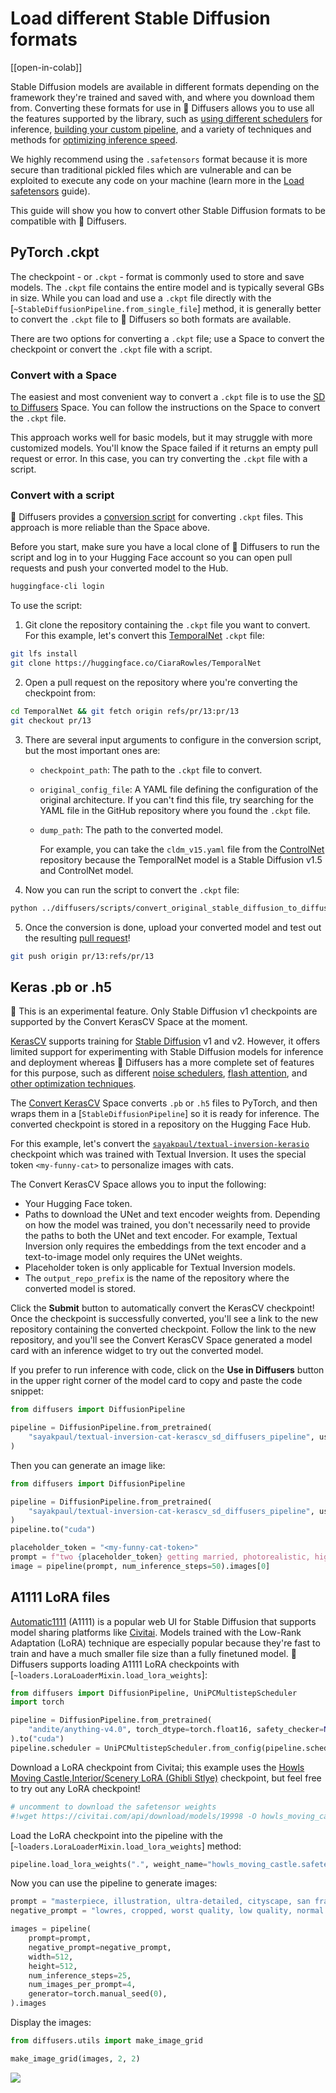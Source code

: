 <!--Copyright 2023 The HuggingFace Team. All rights reserved.

Licensed under the Apache License, Version 2.0 (the "License"); you may not use this file except in compliance with
the License. You may obtain a copy of the License at

http://www.apache.org/licenses/LICENSE-2.0

Unless required by applicable law or agreed to in writing, software distributed under the License is distributed on
an "AS IS" BASIS, WITHOUT WARRANTIES OR CONDITIONS OF ANY KIND, either express or implied. See the License for the
specific language governing permissions and limitations under the License.
-->

# Load different Stable Diffusion formats

[[open-in-colab]]

Stable Diffusion models are available in different formats depending on the framework they're trained and saved with, and where you download them from. Converting these formats for use in 🤗 Diffusers allows you to use all the features supported by the library, such as [using different schedulers](schedulers) for inference, [building your custom pipeline](write_own_pipeline), and a variety of techniques and methods for [optimizing inference speed](../optimization/opt_overview).

<Tip>

We highly recommend using the `.safetensors` format because it is more secure than traditional pickled files which are vulnerable and can be exploited to execute any code on your machine (learn more in the [Load safetensors](using_safetensors) guide).

</Tip>

This guide will show you how to convert other Stable Diffusion formats to be compatible with 🤗 Diffusers.

## PyTorch .ckpt

The checkpoint - or `.ckpt` - format is commonly used to store and save models. The `.ckpt` file contains the entire model and is typically several GBs in size. While you can load and use a `.ckpt` file directly with the [`~StableDiffusionPipeline.from_single_file`] method, it is generally better to convert the `.ckpt` file to 🤗 Diffusers so both formats are available.

There are two options for converting a `.ckpt` file; use a Space to convert the checkpoint or convert the `.ckpt` file with a script.

### Convert with a Space

The easiest and most convenient way to convert a `.ckpt` file is to use the [SD to Diffusers](https://huggingface.co/spaces/diffusers/sd-to-diffusers) Space. You can follow the instructions on the Space to convert the `.ckpt` file.

This approach works well for basic models, but it may struggle with more customized models. You'll know the Space failed if it returns an empty pull request or error. In this case, you can try converting the `.ckpt` file with a script. 

### Convert with a script

🤗 Diffusers provides a [conversion script](https://github.com/huggingface/diffusers/blob/main/scripts/convert_original_stable_diffusion_to_diffusers.py) for converting `.ckpt` files. This approach is more reliable than the Space above. 

Before you start, make sure you have a local clone of 🤗 Diffusers to run the script and log in to your Hugging Face account so you can open pull requests and push your converted model to the Hub.

```bash
huggingface-cli login
```

To use the script:

1. Git clone the repository containing the `.ckpt` file you want to convert. For this example, let's convert this [TemporalNet](https://huggingface.co/CiaraRowles/TemporalNet) `.ckpt` file:

```bash
git lfs install
git clone https://huggingface.co/CiaraRowles/TemporalNet
```

2. Open a pull request on the repository where you're converting the checkpoint from:

```bash
cd TemporalNet && git fetch origin refs/pr/13:pr/13
git checkout pr/13
```

3. There are several input arguments to configure in the conversion script, but the most important ones are:

    - `checkpoint_path`: The path to the `.ckpt` file to convert.
    - `original_config_file`: A YAML file defining the configuration of the original architecture. If you can't find this file, try searching for the YAML file in the GitHub repository where you found the `.ckpt` file.
    - `dump_path`: The path to the converted model.

        For example, you can take the `cldm_v15.yaml` file from the [ControlNet](https://github.com/lllyasviel/ControlNet/tree/main/models) repository because the TemporalNet model is a Stable Diffusion v1.5 and ControlNet model.

4. Now you can run the script to convert the `.ckpt` file:

```bash
python ../diffusers/scripts/convert_original_stable_diffusion_to_diffusers.py --checkpoint_path temporalnetv3.ckpt --original_config_file cldm_v15.yaml --dump_path ./ --controlnet
```

5. Once the conversion is done, upload your converted model and test out the resulting [pull request](https://huggingface.co/CiaraRowles/TemporalNet/discussions/13)!

```bash
git push origin pr/13:refs/pr/13
```

## Keras .pb or .h5

<Tip warning={true}>

🧪 This is an experimental feature. Only Stable Diffusion v1 checkpoints are supported by the Convert KerasCV Space at the moment. 

</Tip>

[KerasCV](https://keras.io/keras_cv/) supports training for [Stable Diffusion](https://github.com/keras-team/keras-cv/blob/master/keras_cv/models/stable_diffusion) v1 and v2. However, it offers limited support for experimenting with Stable Diffusion models for inference and deployment whereas 🤗 Diffusers has a more complete set of features for this purpose, such as different [noise schedulers](https://huggingface.co/docs/diffusers/using-diffusers/schedulers), [flash attention](https://huggingface.co/docs/diffusers/optimization/xformers), and [other 
optimization techniques](https://huggingface.co/docs/diffusers/optimization/fp16).

The [Convert KerasCV](https://huggingface.co/spaces/sayakpaul/convert-kerascv-sd-diffusers) Space converts `.pb` or `.h5` files to PyTorch, and then wraps them in a [`StableDiffusionPipeline`] so it is ready for inference. The converted checkpoint is stored in a repository on the Hugging Face Hub.
<!--Convert KerasCV:
runtime error
failed to create containerd task: failed to create shim task: context deadline exceeded: unknown

Container logs:

Failed to retrieve error logs: Failed to load logs: Not Found. Logs are persisted for 30 days after the Space stops running.-->

For this example, let's convert the [`sayakpaul/textual-inversion-kerasio`](https://huggingface.co/sayakpaul/textual-inversion-kerasio/tree/main) checkpoint which was trained with Textual Inversion. It uses the special token `<my-funny-cat>` to personalize images with cats.

The Convert KerasCV Space allows you to input the following:

* Your Hugging Face token.
* Paths to download the UNet and text encoder weights from. Depending on how the model was trained, you don't necessarily need to provide the paths to both the UNet and text encoder. For example, Textual Inversion only requires the embeddings from the text encoder and a text-to-image model only requires the UNet weights.
* Placeholder token is only applicable for Textual Inversion models.
* The `output_repo_prefix` is the name of the repository where the converted model is stored.

Click the **Submit** button to automatically convert the KerasCV checkpoint! Once the checkpoint is successfully converted, you'll see a link to the new repository containing the converted checkpoint. Follow the link to the new repository, and you'll see the Convert KerasCV Space generated a model card with an inference widget to try out the converted model.

If you prefer to run inference with code, click on the **Use in Diffusers** button in the upper right corner of the model card to copy and paste the code snippet:

```py
from diffusers import DiffusionPipeline

pipeline = DiffusionPipeline.from_pretrained(
    "sayakpaul/textual-inversion-cat-kerascv_sd_diffusers_pipeline", use_safetensors=True
)
```

Then you can generate an image like:

```py
from diffusers import DiffusionPipeline

pipeline = DiffusionPipeline.from_pretrained(
    "sayakpaul/textual-inversion-cat-kerascv_sd_diffusers_pipeline", use_safetensors=True
)
pipeline.to("cuda")

placeholder_token = "<my-funny-cat-token>"
prompt = f"two {placeholder_token} getting married, photorealistic, high quality"
image = pipeline(prompt, num_inference_steps=50).images[0]
```

## A1111 LoRA files

[Automatic1111](https://github.com/AUTOMATIC1111/stable-diffusion-webui) (A1111) is a popular web UI for Stable Diffusion that supports model sharing platforms like [Civitai](https://civitai.com/). Models trained with the Low-Rank Adaptation (LoRA) technique are especially popular because they're fast to train and have a much smaller file size than a fully finetuned model. 🤗 Diffusers supports loading A1111 LoRA checkpoints with [`~loaders.LoraLoaderMixin.load_lora_weights`]:

```py
from diffusers import DiffusionPipeline, UniPCMultistepScheduler
import torch

pipeline = DiffusionPipeline.from_pretrained(
    "andite/anything-v4.0", torch_dtype=torch.float16, safety_checker=None
).to("cuda")
pipeline.scheduler = UniPCMultistepScheduler.from_config(pipeline.scheduler.config)
```
<!--Repository Not Found for url: https://huggingface.co/api/models/andite/anything-v4.0.
Please make sure you specified the correct `repo_id` and `repo_type`.-->

Download a LoRA checkpoint from Civitai; this example uses the [Howls Moving Castle,Interior/Scenery LoRA (Ghibli Stlye)](https://civitai.com/models/14605?modelVersionId=19998) checkpoint, but feel free to try out any LoRA checkpoint!

```py
# uncomment to download the safetensor weights
#!wget https://civitai.com/api/download/models/19998 -O howls_moving_castle.safetensors
```

Load the LoRA checkpoint into the pipeline with the [`~loaders.LoraLoaderMixin.load_lora_weights`] method:

```py
pipeline.load_lora_weights(".", weight_name="howls_moving_castle.safetensors")
```

Now you can use the pipeline to generate images:

```py
prompt = "masterpiece, illustration, ultra-detailed, cityscape, san francisco, golden gate bridge, california, bay area, in the snow, beautiful detailed starry sky"
negative_prompt = "lowres, cropped, worst quality, low quality, normal quality, artifacts, signature, watermark, username, blurry, more than one bridge, bad architecture"

images = pipeline(
    prompt=prompt,
    negative_prompt=negative_prompt,
    width=512,
    height=512,
    num_inference_steps=25,
    num_images_per_prompt=4,
    generator=torch.manual_seed(0),
).images
```

Display the images:

```py
from diffusers.utils import make_image_grid

make_image_grid(images, 2, 2)
```

<div class="flex justify-center">
    <img src="https://huggingface.co/datasets/huggingface/documentation-images/resolve/main/diffusers/a1111-lora-sf.png"/>
</div>
